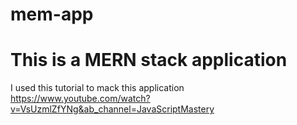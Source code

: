 # mem-app
# This is a MERN stack application 
I used this tutorial to mack this application <br/>
https://www.youtube.com/watch?v=VsUzmlZfYNg&ab_channel=JavaScriptMastery
